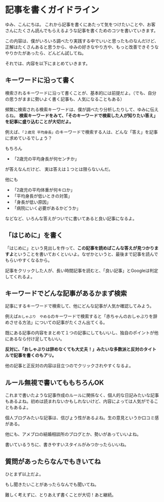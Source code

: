 # 記事を書くガイドライン

ゆみ、こんにちは。
これから記事を書くにあたって気をつけたいことや、お客さんにたくさん読んでもらえるような記事を書くためのコツを書いていきます。

この内容は、僕がいろいろ調べたり実践する中でいいと思ったものなんだけど、正解はたくさんあると思うから、ゆみの好きなやり方や、もっと改善できそうなやりかたがあったら、どんどん試してね。

それでは、内容を以下にまとめていきます。


## キーワードに沿って書く
検索されるキーワードに沿って書くことが、基本的には前提だよ。（でも、自分の思うがままに勢いよく書く記事も、人気になることもある）

頻繁に検索される検索キーワードは、僕が調べたり分析したりして、ゆみに伝えるね。
**検索キーワードをみて、「そのキーワードで検索した人が知りたい答え」を記事に盛り込むことが大切だよ。**

例えば、`「２歳児 平均身長」`のキーワードで検索する人は、どんな「答え」を記事に求めているでしょう？

もちろん
* 「2歳児の平均身長が何センチか」

が答えなんだけど、
実は答えは１つとは限らないんだ。

他にも

* 「2歳児の平均体重が何キロか」
* 「平均身長が低いときの対策」
* 「身長が低い原因」
* 「病院にいく必要があるかどうか」

などなど、いろんな答えがついでに書いてあると良い記事になるよ。


## 「はじめに」を書く
「はじめに」という見出しを作って、**この記事を読めばこんな答えが見つかりますよ**ということを書いておくといいよ。なぜかというと、最後まで記事を読んでもらいやすくなるから。

記事をクリックした人が、長い時間記事を読むと、「良い記事」とGoogleは判定してくれるよ。


## キーワードでどんな記事があるかまず検索

記事にするキーワードで検索して、他にどんな記事が人気か確認してみよう。

例えば`おしゃぶり　やめる`のキーワードで検索すると「赤ちゃんのおしゃぶりを辞めさせる方法」についての記事がたくさん出てくる。

既にある記事の内容をまとめて１つの記事にしてもいいし、独自のポイントが他にあるなら付け足してもいい。

**反対に、「おしゃぶりは辞めなくても大丈夫！」みたいな多数派と反対のタイトルで記事を書くのもアリ。**

他の記事と正反対の内容は目立つのでクリックされやすくなるよ。



## ルール無視で書いてももちろんOK
これまで書いたような記事作成のルールに関係なく、個人的な日記みたいな記事もあるよね。初めは読まれないかもしれないけど、内容によっては人気がでることもあるよ。

個人ブログみたいな記事は、信ぴょう性があるよね。生の意見というか口コミ感がある。

他にも、アメブロの結婚相談所のブログとか、勢いがあっていいよね。

書いているうちに、書きやすいスタイルがみつかったらいいね。


## 質問があったらなんでもきいてね

ひとまず以上だよ。

もし聞きたいことがあったらなんでも聞いてね。

難しく考えずに、とりあえず書くことが大切！あと継続。

